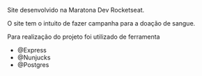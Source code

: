 Site desenvolvido na Maratona Dev Rocketseat.

O site tem o intuito de fazer campanha para a doação de sangue.

Para realização do projeto foi utilizado de ferramenta
- @Express
- @Nunjucks
- @Postgres

